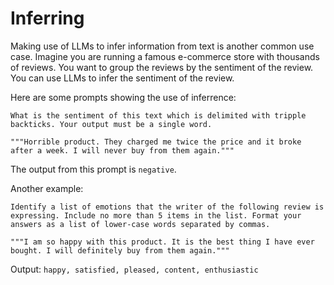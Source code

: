 # Inferring

Making use of LLMs to infer information from text is another common use case. Imagine you are running a famous e-commerce store with thousands of reviews. You want to group the reviews by the sentiment of the review. You can use LLMs to infer the sentiment of the review. 

Here are some prompts showing the use of inferrence:

```
What is the sentiment of this text which is delimited with tripple backticks. Your output must be a single word.

"""Horrible product. They charged me twice the price and it broke after a week. I will never buy from them again."""
```

The output from this prompt is `negative`.

Another example:

```
Identify a list of emotions that the writer of the following review is expressing. Include no more than 5 items in the list. Format your answers as a list of lower-case words separated by commas.

"""I am so happy with this product. It is the best thing I have ever bought. I will definitely buy from them again."""
```

Output: `happy, satisfied, pleased, content, enthusiastic`
